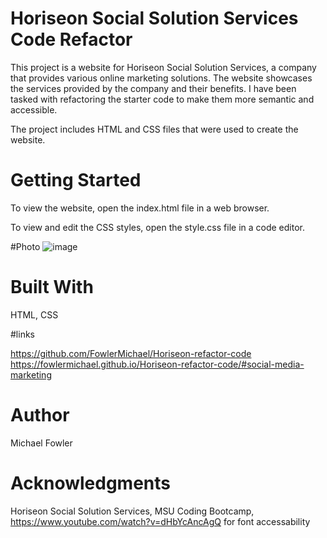 # Horiseon Social Solution Services Code Refactor
This project is a website for Horiseon Social Solution Services, a company that provides various online marketing solutions. The website showcases the services provided by the company and their benefits. I have been tasked with refactoring the starter code to make them more semantic and accessible.  

The project includes HTML and CSS files that were used to create the website.

# Getting Started
To view the website, open the index.html file in a web browser.

To view and edit the CSS styles, open the style.css file in a code editor.

#Photo 
![image](https://user-images.githubusercontent.com/123891461/229967725-a35cc647-fa3f-40b8-8dbe-876fa9375c4e.png)


# Built With
HTML, CSS

#links

https://github.com/FowlerMichael/Horiseon-refactor-code
https://fowlermichael.github.io/Horiseon-refactor-code/#social-media-marketing

# Author
Michael Fowler

# Acknowledgments
Horiseon Social Solution Services, MSU Coding Bootcamp,
https://www.youtube.com/watch?v=dHbYcAncAgQ for font accessability 
